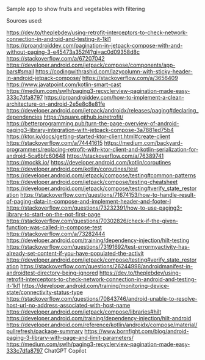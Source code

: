 Sample app to show fruits and vegetables with filtering

Sources used:

https://dev.to/theplebdev/using-retrofit-interceptors-to-check-network-connection-in-android-and-testing-it-1kl1
https://proandroiddev.com/pagination-in-jetpack-compose-with-and-without-paging-3-e45473a352f4?gi=ac0d09358d8c
https://stackoverflow.com/a/67207042
https://developer.android.com/jetpack/compose/components/app-bars#small
https://codingwithrashid.com/lazycolumn-with-sticky-header-in-android-jetpack-compose/
https://stackoverflow.com/a/3656409
https://www.javatpoint.com/kotlin-smart-cast
https://medium.com/swlh/paging3-recyclerview-pagination-made-easy-333c7dfa8797
https://proandroiddev.com/how-to-implement-a-clean-architecture-on-android-2e5e8c8e81fe
https://developer.android.com/jetpack/androidx/releases/paging#declaring_dependencies
https://square.github.io/retrofit/
https://betterprogramming.pub/turn-the-page-overview-of-android-paging3-library-integration-with-jetpack-compose-3a7881ed75b4
https://ktor.io/docs/getting-started-ktor-client.html#create-client
https://stackoverflow.com/a/74441615
https://medium.com/backyard-programmers/replacing-retrofit-with-ktor-client-and-kotlin-serialization-for-android-5ca6bfc60648
https://stackoverflow.com/a/76389741
https://mockk.io/
https://developer.android.com/kotlin/coroutines
https://developer.android.com/kotlin/coroutines/test
https://developer.android.com/jetpack/compose/testing#common-patterns
https://developer.android.com/jetpack/compose/testing-cheatsheet
https://developer.android.com/jetpack/compose/testing#verify_state_restoration
https://stackoverflow.com/questions/71674153/how-to-handle-result-of-paging-data-in-compose-and-implement-header-and-footer-l
https://stackoverflow.com/questions/73232391/how-to-use-paging3-library-to-start-on-the-not-first-page
https://stackoverflow.com/questions/70302826/check-if-the-given-function-was-called-in-compose-test
https://stackoverflow.com/a/73282444
https://developer.android.com/training/dependency-injection/hilt-testing
https://stackoverflow.com/questions/73191692/test-errormyactivity-has-already-set-content-if-you-have-populated-the-activit
https://developer.android.com/jetpack/compose/testing#verify_state_restoration
https://stackoverflow.com/questions/26244998/androidmanifest-in-androidtest-directory-being-ignored
https://dev.to/theplebdev/using-retrofit-interceptors-to-check-network-connection-in-android-and-testing-it-1kl1
https://developer.android.com/training/monitoring-device-state/connectivity-status-type
https://stackoverflow.com/questions/70843746/android-unable-to-resolve-host-url-no-address-associated-with-host-name
https://developer.android.com/jetpack/compose/libraries#hilt
https://developer.android.com/training/dependency-injection/hilt-android
https://developer.android.com/reference/kotlin/androidx/compose/material/pullrefresh/package-summary
https://www.bornfight.com/blog/android-paging-3-library-with-page-and-limit-parameters/
https://medium.com/swlh/paging3-recyclerview-pagination-made-easy-333c7dfa8797
ChatGPT
Copilot